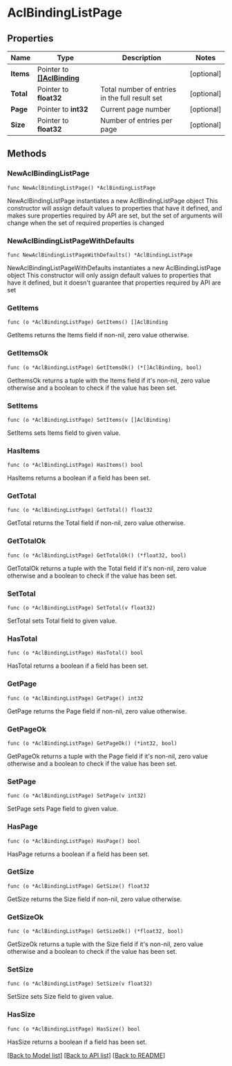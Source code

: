 # AclBindingListPage

## Properties

Name | Type | Description | Notes
------------ | ------------- | ------------- | -------------
**Items** | Pointer to [**[]AclBinding**](AclBinding.md) |  | [optional] 
**Total** | Pointer to **float32** | Total number of entries in the full result set | [optional] 
**Page** | Pointer to **int32** | Current page number | [optional] 
**Size** | Pointer to **float32** | Number of entries per page | [optional] 


## Methods

### NewAclBindingListPage

`func NewAclBindingListPage() *AclBindingListPage`

NewAclBindingListPage instantiates a new AclBindingListPage object
This constructor will assign default values to properties that have it defined,
and makes sure properties required by API are set, but the set of arguments
will change when the set of required properties is changed

### NewAclBindingListPageWithDefaults

`func NewAclBindingListPageWithDefaults() *AclBindingListPage`

NewAclBindingListPageWithDefaults instantiates a new AclBindingListPage object
This constructor will only assign default values to properties that have it defined,
but it doesn't guarantee that properties required by API are set


### GetItems

`func (o *AclBindingListPage) GetItems() []AclBinding`

GetItems returns the Items field if non-nil, zero value otherwise.

### GetItemsOk

`func (o *AclBindingListPage) GetItemsOk() (*[]AclBinding, bool)`

GetItemsOk returns a tuple with the Items field if it's non-nil, zero value otherwise
and a boolean to check if the value has been set.

### SetItems

`func (o *AclBindingListPage) SetItems(v []AclBinding)`

SetItems sets Items field to given value.

### HasItems

`func (o *AclBindingListPage) HasItems() bool`

HasItems returns a boolean if a field has been set.


### GetTotal

`func (o *AclBindingListPage) GetTotal() float32`

GetTotal returns the Total field if non-nil, zero value otherwise.

### GetTotalOk

`func (o *AclBindingListPage) GetTotalOk() (*float32, bool)`

GetTotalOk returns a tuple with the Total field if it's non-nil, zero value otherwise
and a boolean to check if the value has been set.

### SetTotal

`func (o *AclBindingListPage) SetTotal(v float32)`

SetTotal sets Total field to given value.

### HasTotal

`func (o *AclBindingListPage) HasTotal() bool`

HasTotal returns a boolean if a field has been set.


### GetPage

`func (o *AclBindingListPage) GetPage() int32`

GetPage returns the Page field if non-nil, zero value otherwise.

### GetPageOk

`func (o *AclBindingListPage) GetPageOk() (*int32, bool)`

GetPageOk returns a tuple with the Page field if it's non-nil, zero value otherwise
and a boolean to check if the value has been set.

### SetPage

`func (o *AclBindingListPage) SetPage(v int32)`

SetPage sets Page field to given value.

### HasPage

`func (o *AclBindingListPage) HasPage() bool`

HasPage returns a boolean if a field has been set.


### GetSize

`func (o *AclBindingListPage) GetSize() float32`

GetSize returns the Size field if non-nil, zero value otherwise.

### GetSizeOk

`func (o *AclBindingListPage) GetSizeOk() (*float32, bool)`

GetSizeOk returns a tuple with the Size field if it's non-nil, zero value otherwise
and a boolean to check if the value has been set.

### SetSize

`func (o *AclBindingListPage) SetSize(v float32)`

SetSize sets Size field to given value.

### HasSize

`func (o *AclBindingListPage) HasSize() bool`

HasSize returns a boolean if a field has been set.



[[Back to Model list]](../README.md#documentation-for-models) [[Back to API list]](../README.md#documentation-for-api-endpoints) [[Back to README]](../README.md)

